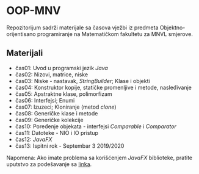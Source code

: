 # OOP-MNV
Repozitorijum sadrži materijale sa časova vježbi iz predmeta Objektno-orijentisano programiranje na Matematičkom fakultetu za MNVL smjerove.

## Materijali
  - čas01: Uvod u programski jezik *Java*
  - čas02: Nizovi, matrice, niske
  - čas03: Niske - nastavak, *StringBuilder*; Klase i objekti
  - čas04: Konstruktor kopije, statičke promenljive i metode, nasleđivanje
  - čas05: Apstraktne klase, polimorfizam
  - čas06: Interfejsi; Enumi
  - čas07: Izuzeci; Kloniranje (metod *clone*)
  - čas08: Generičke klase i metode
  - čas09: Generičke kolekcije
  - čas10: Poređenje objekata - interfejsi *Comparable* i *Comparator*
  - čas11: Datoteke - NIO i IO pristup
  - čas12: *JavaFX*
  - čas13: Ispitni rok - Septembar 3 2019/2020

Napomena: Ako imate problema sa korišćenjem *JavaFX* biblioteke, pratite uputstvo za podešavanje sa [linka](https://www.youtube.com/watch?v=Ope4icw6bVk).
